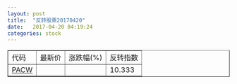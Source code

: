 ```yaml
---
layout: post
title:  "反转股票20170420"
date:   2017-04-20 04:19:24
categories: stock
---
```


<script type="text/javascript">
var stockList = []
stockList.push('gb_pacw');
</script>

<table border="1">
 <tr>
 <td>代码</td>
  <td>最新价</td>
  <td>涨跌幅(%)</td>
 <td>反转指数</td>
</tr>
  <tr id="pacw"><td><a href="http://stock.finance.sina.com.cn/usstock/quotes/PACW.html" target="_blank">PACW</a></td><td></td><td></td><td>10.333</td></tr>
</table>
